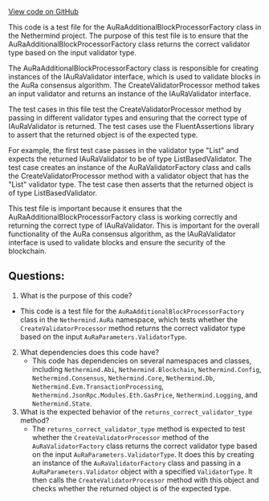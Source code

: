 [View code on GitHub](https://github.com/nethermindeth/nethermind/Nethermind.AuRa.Test/AuRaAdditionalBlockProcessorFactoryTests.cs)

This code is a test file for the AuRaAdditionalBlockProcessorFactory class in the Nethermind project. The purpose of this test file is to ensure that the AuRaAdditionalBlockProcessorFactory class returns the correct validator type based on the input validator type. 

The AuRaAdditionalBlockProcessorFactory class is responsible for creating instances of the IAuRaValidator interface, which is used to validate blocks in the AuRa consensus algorithm. The CreateValidatorProcessor method takes an input validator and returns an instance of the IAuRaValidator interface. 

The test cases in this file test the CreateValidatorProcessor method by passing in different validator types and ensuring that the correct type of IAuRaValidator is returned. The test cases use the FluentAssertions library to assert that the returned object is of the expected type. 

For example, the first test case passes in the validator type "List" and expects the returned IAuRaValidator to be of type ListBasedValidator. The test case creates an instance of the AuRaValidatorFactory class and calls the CreateValidatorProcessor method with a validator object that has the "List" validator type. The test case then asserts that the returned object is of type ListBasedValidator. 

This test file is important because it ensures that the AuRaAdditionalBlockProcessorFactory class is working correctly and returning the correct type of IAuRaValidator. This is important for the overall functionality of the AuRa consensus algorithm, as the IAuRaValidator interface is used to validate blocks and ensure the security of the blockchain.
## Questions: 
 1. What is the purpose of this code?
   - This code is a test file for the `AuRaAdditionalBlockProcessorFactory` class in the `Nethermind.AuRa` namespace, which tests whether the `CreateValidatorProcessor` method returns the correct validator type based on the input `AuRaParameters.ValidatorType`.
2. What dependencies does this code have?
   - This code has dependencies on several namespaces and classes, including `Nethermind.Abi`, `Nethermind.Blockchain`, `Nethermind.Config`, `Nethermind.Consensus`, `Nethermind.Core`, `Nethermind.Db`, `Nethermind.Evm.TransactionProcessing`, `Nethermind.JsonRpc.Modules.Eth.GasPrice`, `Nethermind.Logging`, and `Nethermind.State`.
3. What is the expected behavior of the `returns_correct_validator_type` method?
   - The `returns_correct_validator_type` method is expected to test whether the `CreateValidatorProcessor` method of the `AuRaValidatorFactory` class returns the correct validator type based on the input `AuRaParameters.ValidatorType`. It does this by creating an instance of the `AuRaValidatorFactory` class and passing in a `AuRaParameters.Validator` object with a specified `ValidatorType`. It then calls the `CreateValidatorProcessor` method with this object and checks whether the returned object is of the expected type.